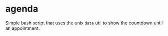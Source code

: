 # agenda

Simple bash script that uses the unix `date` util to show the countdown until
an appointment.
